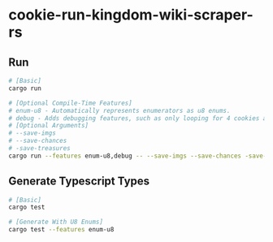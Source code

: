 # cookie-run-kingdom-wiki-scraper-rs

## Run
```bash
# [Basic]
cargo run

# [Optional Compile-Time Features]
# enum-u8 - Automatically represents enumerators as u8 enums.
# debug - Adds debugging features, such as only looping for 4 cookies and Debug derive.
# [Optional Arguments]
# --save-imgs 
# --save-chances 
# -save-treasures
cargo run --features enum-u8,debug -- --save-imgs --save-chances -save-treasures
```

## Generate Typescript Types
```bash
# [Basic]
cargo test

# [Generate With U8 Enums]
cargo test --features enum-u8
```